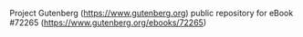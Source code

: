 Project Gutenberg (https://www.gutenberg.org) public repository
for eBook #72265 (https://www.gutenberg.org/ebooks/72265)
